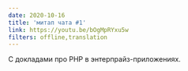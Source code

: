 ```yaml
---
date: 2020-10-16
title: 'митап чата #1'
link: https://youtu.be/bOgMpRYxu5w
filters: offline,translation
---
```


C докладами про PHP в энтерпрайз-приложениях.
